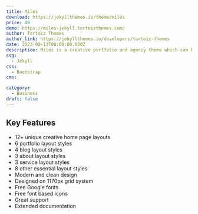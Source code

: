 ```yaml
---
title: Miles
download: https://jekyllthemes.io/theme/miles
price: 49
demo: https://miles-jekyll.tortoizthemes.com/
author: Tortoiz Themes
author_link: https://jekyllthemes.io/developers/tortoiz-themes
date: 2023-02-13T00:00:00.000Z
description: Miles is a creative portfolio and agency theme which can help you build your dream portfolio or agency website in hours not in days.
ssg:
  - Jekyll
css:
  - Bootstrap
cms:

category:
  - Business
draft: false
---
```


## Key Features

- 12+ unique creative home page layouts
- 6 portfolio layout styles
- 4 blog layout styles
- 3 about layout styles
- 3 service layout styles
- 8 other essential layout styles
- Modern and clean design
- Designed on 1170px grid system
- Free Google fonts
- Free font based icons
- Great support
- Extended documentation
